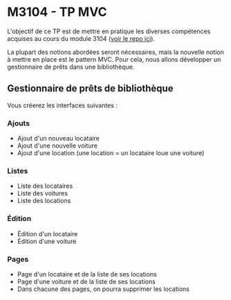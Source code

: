 # M3104 - TP MVC

L'objectif de ce TP est de mettre en pratique les diverses compétences acquises au cours du module 3104 ([voir le repo ici](https://github.com/thomascaillier/m3104)).

La plupart des notions abordées seront nécessaires, mais la nouvelle notion à mettre en place est le pattern MVC.
Pour cela, nous allons développer un gestionnaire de prêts dans une bibliothèque.

## Gestionnaire de prêts de bibliothèque
Vous créerez les interfaces suivantes :

### Ajouts
- Ajout d'un nouveau locataire
- Ajout d'une nouvelle voiture
- Ajout d'une location (une location = un locataire loue une voiture)

### Listes
- Liste des locataires
- Liste des voitures
- Liste des locations

### Édition
- Édition d'un locataire
- Édition d'une voiture

### Pages
- Page d'un locataire et de la liste de ses locations
- Page d'une voiture et de la liste de ses locations
- Dans chacune des pages, on pourra supprimer les locations
 
